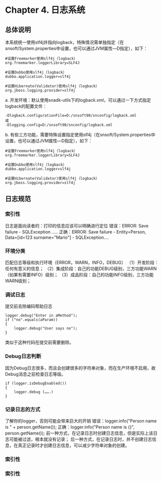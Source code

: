# Chapter 4. 日志系统
## 总体说明

本系统统一使用slf4j并指向logback，特殊情况需单独指定（在snsoft/System.properties中设置，也可以通过JVM属性—D指定），如下：
```
#设置Freemarker使用slf4j（logback）
org.freemarker.loggerLibrary=SLF4J

#设置Dubbo使用slf4j（logback）
dubbo.application.logger=slf4j

#设置Hibernate(Validator)使用slf4j（logback）
org.jboss.logging.provider=slf4j
```
a. 开发环境：默认使用snadk-utils下的logback.xml，可以通过一下方式指定logback的配置文件：
```
-Dlogback.configurationFile=D:/snsoft90/snconfig/logback.xml
或
-Dlogging.config=D:/snsoft90/snconfig/logback.xml
```
b. 有些三方功能，需要特殊设置指定使用slf4j（在snsoft/System.properties中设置，也可以通过JVM属性—D指定），如下：
```
#设置Freemarker使用slf4j（logback）
org.freemarker.loggerLibrary=SLF4J

#设置Dubbo使用slf4j（logback）
dubbo.application.logger=slf4j

#设置Hibernate(Validator)使用slf4j（logback）
org.jboss.logging.provider=slf4j
```
## 日志规范
### 索引性
日志是面向读者的：打印的信息应该可以明确进行定位
    错误：ERROR: Save failure - SQLException .....
    正确：ERROR: Save failure - Entity=Person, Data=[id=123 surname="Mario"] - SQLException....
### 环境分类
匹配日志等级和执行环境（ERROR，WARN，INFO，DEBUG）
    （1）开发阶段：任何有意义的信息；
    （2）集成阶段：自己的功能DEBUG级别，三方功能WARN（如果有需要INFO）级别；
    （3）成品阶段：自己的功能INFO级别，三方功能WARN级别；
### 调试日志
提交前去除编码帮助日志
```
logger.debug("Enter in aMethod");
if ("no".equals(aParam)) 
{
    logger.debug("User says no");
}
```
类似于这种代码在提交前需要删除。
### Debug日志判断
因为Debug日志很多，而且会创建很多的字符串对象，而在生产环境不启用，故Debug消息之前检查日志等级。
```
if (logger.isDebugEnabled())
{
	logger.debug (…….)
}
```
### 记录日志的方式
了解你的logger，否则可能会带来巨大的开销
错误：logger.info("Person name is " + person.getName());
正确：logger.info("Person name is {}", person.getName());
前一种方式，在记录日志时创建日志信息，但是实际上该日志可能被过滤，根本就没有记录；
后一种方式，在记录日志时，并不创建日志信息，在真正记录时才创建日志信息，可以减少字符串对象的创建。
### 索引性
### 索引性












